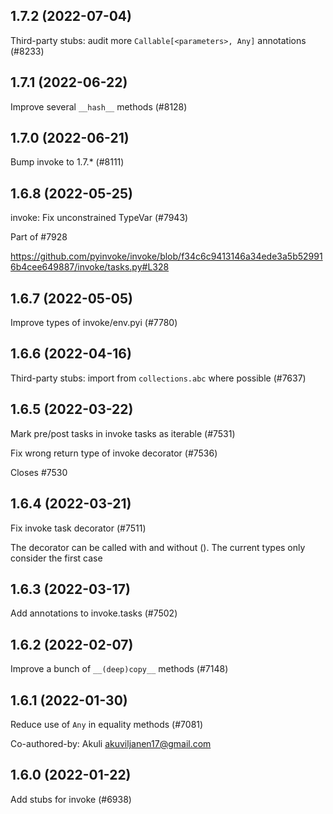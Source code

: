 ## 1.7.2 (2022-07-04)

Third-party stubs: audit more `Callable[<parameters>, Any]` annotations (#8233)

## 1.7.1 (2022-06-22)

Improve several `__hash__` methods (#8128)

## 1.7.0 (2022-06-21)

Bump invoke to 1.7.* (#8111)

## 1.6.8 (2022-05-25)

invoke: Fix unconstrained TypeVar (#7943)

Part of #7928

https://github.com/pyinvoke/invoke/blob/f34c6c9413146a34ede3a5b529916b4cee649887/invoke/tasks.py#L328

## 1.6.7 (2022-05-05)

Improve types of invoke/env.pyi (#7780)

## 1.6.6 (2022-04-16)

Third-party stubs: import from `collections.abc` where possible (#7637)

## 1.6.5 (2022-03-22)

Mark pre/post tasks in invoke tasks as iterable (#7531)

Fix wrong return type of invoke decorator (#7536)

Closes #7530

## 1.6.4 (2022-03-21)

Fix invoke task decorator (#7511)

The decorator can be called with and without (). The current types only consider the first case

## 1.6.3 (2022-03-17)

Add annotations to invoke.tasks (#7502)

## 1.6.2 (2022-02-07)

Improve a bunch of `__(deep)copy__` methods (#7148)

## 1.6.1 (2022-01-30)

Reduce use of `Any` in equality methods (#7081)

Co-authored-by: Akuli <akuviljanen17@gmail.com>

## 1.6.0 (2022-01-22)

Add stubs for invoke (#6938)

